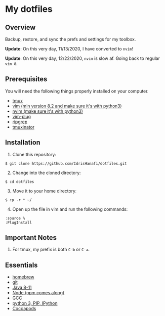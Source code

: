 # My dotfiles

## Overview

Backup, restore, and sync the prefs and settings for my toolbox.

**Update**: On this very day, 11/13/2020, I have converted to `nvim`!

**Update**: On this very day, 12/22/2020, `nvim` is slow af. Going back to regular `vim 8`.

## Prerequisites

You will need the following things properly installed on your computer.

* [tmux](https://github.com/tmux/tmux)
* [vim (min version 8.2 and make sure it's with python3)](https://www.vim.org/)
* [nvim (make sure it's with python3)](https://neovim.io/)
* [vim-plug](https://github.com/junegunn/vim-plug)
* [ripgrep](https://github.com/BurntSushi/ripgrep)
* [tmuxinator](https://github.com/tmuxinator/tmuxinator)

## Installation

1. Clone this repository:
  
  ```
  $ git clone https://github.com/IdrisHanafi/dotfiles.git
  ```
2. Change into the cloned directory:
  
  ```
  $ cd dotfiles
  ```
3. Move it to your home directory:
  
  ```
  $ cp -r * ~/
  ```
4. Open up the file in vim and run the following commands:
  
  ```
  :source %
  :PlugInstall
  ```
  
## Important Notes

1. For tmux, my prefix is both `C-b` or `C-a`.

## Essentials

* [homebrew](https://brew.sh/)
* [git](https://git-scm.com/download/mac)
* [Java 8-11](https://www.oracle.com/java/technologies/javase-jdk11-downloads.html)
* [Node (npm comes along)](https://nodejs.org/en/download/)
* GCC
* [python 3, PIP, IPython](https://docs.python-guide.org/starting/install3/osx/)
* [Cocoapods](https://guides.cocoapods.org/using/getting-started.html)

